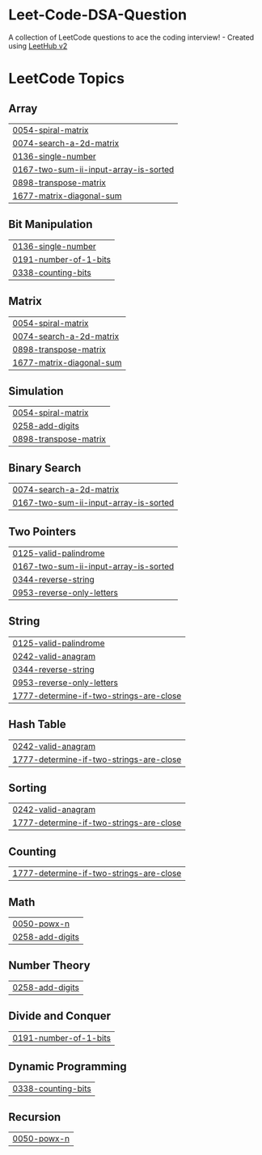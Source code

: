 # Leet-Code-DSA-Question
A collection of LeetCode questions to ace the coding interview! - Created using [LeetHub v2](https://github.com/arunbhardwaj/LeetHub-2.0)

<!---LeetCode Topics Start-->
# LeetCode Topics
## Array
|  |
| ------- |
| [0054-spiral-matrix](https://github.com/prathamesh-6099/LeetCode-DSA-Questions/tree/master/0054-spiral-matrix) |
| [0074-search-a-2d-matrix](https://github.com/prathamesh-6099/LeetCode-DSA-Questions/tree/master/0074-search-a-2d-matrix) |
| [0136-single-number](https://github.com/prathamesh-6099/LeetCode-DSA-Questions/tree/master/0136-single-number) |
| [0167-two-sum-ii-input-array-is-sorted](https://github.com/prathamesh-6099/LeetCode-DSA-Questions/tree/master/0167-two-sum-ii-input-array-is-sorted) |
| [0898-transpose-matrix](https://github.com/prathamesh-6099/LeetCode-DSA-Questions/tree/master/0898-transpose-matrix) |
| [1677-matrix-diagonal-sum](https://github.com/prathamesh-6099/LeetCode-DSA-Questions/tree/master/1677-matrix-diagonal-sum) |
## Bit Manipulation
|  |
| ------- |
| [0136-single-number](https://github.com/prathamesh-6099/LeetCode-DSA-Questions/tree/master/0136-single-number) |
| [0191-number-of-1-bits](https://github.com/prathamesh-6099/LeetCode-DSA-Questions/tree/master/0191-number-of-1-bits) |
| [0338-counting-bits](https://github.com/prathamesh-6099/LeetCode-DSA-Questions/tree/master/0338-counting-bits) |
## Matrix
|  |
| ------- |
| [0054-spiral-matrix](https://github.com/prathamesh-6099/LeetCode-DSA-Questions/tree/master/0054-spiral-matrix) |
| [0074-search-a-2d-matrix](https://github.com/prathamesh-6099/LeetCode-DSA-Questions/tree/master/0074-search-a-2d-matrix) |
| [0898-transpose-matrix](https://github.com/prathamesh-6099/LeetCode-DSA-Questions/tree/master/0898-transpose-matrix) |
| [1677-matrix-diagonal-sum](https://github.com/prathamesh-6099/LeetCode-DSA-Questions/tree/master/1677-matrix-diagonal-sum) |
## Simulation
|  |
| ------- |
| [0054-spiral-matrix](https://github.com/prathamesh-6099/LeetCode-DSA-Questions/tree/master/0054-spiral-matrix) |
| [0258-add-digits](https://github.com/prathamesh-6099/LeetCode-DSA-Questions/tree/master/0258-add-digits) |
| [0898-transpose-matrix](https://github.com/prathamesh-6099/LeetCode-DSA-Questions/tree/master/0898-transpose-matrix) |
## Binary Search
|  |
| ------- |
| [0074-search-a-2d-matrix](https://github.com/prathamesh-6099/LeetCode-DSA-Questions/tree/master/0074-search-a-2d-matrix) |
| [0167-two-sum-ii-input-array-is-sorted](https://github.com/prathamesh-6099/LeetCode-DSA-Questions/tree/master/0167-two-sum-ii-input-array-is-sorted) |
## Two Pointers
|  |
| ------- |
| [0125-valid-palindrome](https://github.com/prathamesh-6099/LeetCode-DSA-Questions/tree/master/0125-valid-palindrome) |
| [0167-two-sum-ii-input-array-is-sorted](https://github.com/prathamesh-6099/LeetCode-DSA-Questions/tree/master/0167-two-sum-ii-input-array-is-sorted) |
| [0344-reverse-string](https://github.com/prathamesh-6099/LeetCode-DSA-Questions/tree/master/0344-reverse-string) |
| [0953-reverse-only-letters](https://github.com/prathamesh-6099/LeetCode-DSA-Questions/tree/master/0953-reverse-only-letters) |
## String
|  |
| ------- |
| [0125-valid-palindrome](https://github.com/prathamesh-6099/LeetCode-DSA-Questions/tree/master/0125-valid-palindrome) |
| [0242-valid-anagram](https://github.com/prathamesh-6099/LeetCode-DSA-Questions/tree/master/0242-valid-anagram) |
| [0344-reverse-string](https://github.com/prathamesh-6099/LeetCode-DSA-Questions/tree/master/0344-reverse-string) |
| [0953-reverse-only-letters](https://github.com/prathamesh-6099/LeetCode-DSA-Questions/tree/master/0953-reverse-only-letters) |
| [1777-determine-if-two-strings-are-close](https://github.com/prathamesh-6099/LeetCode-DSA-Questions/tree/master/1777-determine-if-two-strings-are-close) |
## Hash Table
|  |
| ------- |
| [0242-valid-anagram](https://github.com/prathamesh-6099/LeetCode-DSA-Questions/tree/master/0242-valid-anagram) |
| [1777-determine-if-two-strings-are-close](https://github.com/prathamesh-6099/LeetCode-DSA-Questions/tree/master/1777-determine-if-two-strings-are-close) |
## Sorting
|  |
| ------- |
| [0242-valid-anagram](https://github.com/prathamesh-6099/LeetCode-DSA-Questions/tree/master/0242-valid-anagram) |
| [1777-determine-if-two-strings-are-close](https://github.com/prathamesh-6099/LeetCode-DSA-Questions/tree/master/1777-determine-if-two-strings-are-close) |
## Counting
|  |
| ------- |
| [1777-determine-if-two-strings-are-close](https://github.com/prathamesh-6099/LeetCode-DSA-Questions/tree/master/1777-determine-if-two-strings-are-close) |
## Math
|  |
| ------- |
| [0050-powx-n](https://github.com/prathamesh-6099/LeetCode-DSA-Questions/tree/master/0050-powx-n) |
| [0258-add-digits](https://github.com/prathamesh-6099/LeetCode-DSA-Questions/tree/master/0258-add-digits) |
## Number Theory
|  |
| ------- |
| [0258-add-digits](https://github.com/prathamesh-6099/LeetCode-DSA-Questions/tree/master/0258-add-digits) |
## Divide and Conquer
|  |
| ------- |
| [0191-number-of-1-bits](https://github.com/prathamesh-6099/LeetCode-DSA-Questions/tree/master/0191-number-of-1-bits) |
## Dynamic Programming
|  |
| ------- |
| [0338-counting-bits](https://github.com/prathamesh-6099/LeetCode-DSA-Questions/tree/master/0338-counting-bits) |
## Recursion
|  |
| ------- |
| [0050-powx-n](https://github.com/prathamesh-6099/LeetCode-DSA-Questions/tree/master/0050-powx-n) |
<!---LeetCode Topics End-->
